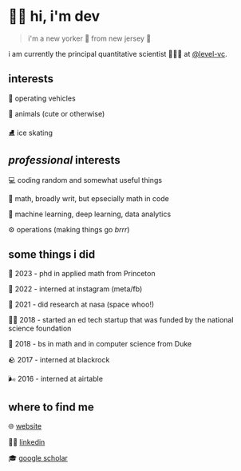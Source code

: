 # 👋🏽 hi, i'm dev
> i'm a new yorker 🗽 from new jersey 💐

i am currently the principal quantitative scientist 🧑🏽‍🔬 at [@level-vc](https://github.com/level-vc).

## interests
 🚗 operating vehicles
 
 🐶 animals (cute or otherwise)
 
 ⛸️ ice skating

## _professional_ interests
 💻 coding random and somewhat useful things
 
 🧮 math, broadly writ, but epsecially math in code
 
 🤖 machine learning, deep learning, data analytics
 
 ⚙️ operations (making things go _brrr_)

## some things i did
 🐯 2023 - phd in applied math from Princeton
 
 📸 2022 - interned at instagram (meta/fb)
 
 🚀 2021 - did research at nasa (space whoo!)
 
 🧑‍🍳 2018 - started an ed tech startup that was funded by the national science foundation
 
 💙 2018 - bs in math and in computer science from Duke
 
 🪨 2017 - interned at blackrock
 
 🌬️ 2016 - interned at airtable
 
## where to find me
 🌐 [website](https://devdabke.com)

 🧑‍⚖️ [linkedin](https://linkedin.com/in/ddabke)
 
 🎓 [google scholar](https://scholar.google.com/citations?user=UrnkGRAAAAAJ)
